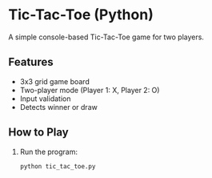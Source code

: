 # Tic-Tac-Toe (Python)
A simple console-based Tic-Tac-Toe game for two players.
## Features
- 3x3 grid game board
- Two-player mode (Player 1: X, Player 2: O)
- Input validation
- Detects winner or draw
## How to Play
1. Run the program:
   ```bash
   python tic_tac_toe.py
